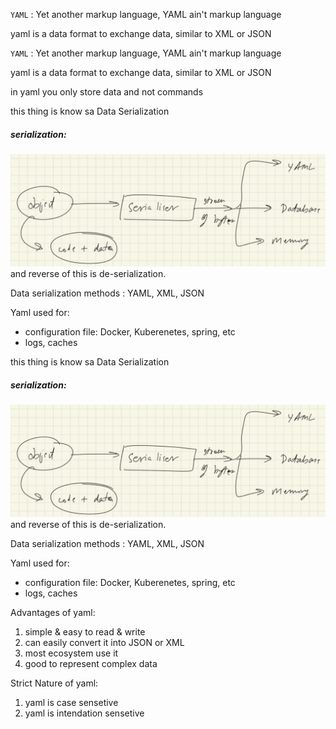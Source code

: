 `YAML` : Yet another markup language, YAML ain't markup language  

yaml is a data format to exchange data, similar to XML or JSON  

`YAML` : Yet another markup language, YAML ain't markup language  

yaml is a data format to exchange data, similar to XML or JSON  

in yaml you only store data and not commands  

this thing is know sa Data Serialization  

##### serialization:  
![](../Z_Images/001.png)  
and reverse of this is de-serialization.  

Data serialization methods : YAML, XML, JSON  

Yaml used for:  
- configuration file: Docker, Kuberenetes, spring, etc  
- logs, caches

this thing is know sa Data Serialization  

##### serialization:  
![](../Z_Images/001.png)  
and reverse of this is de-serialization.  

Data serialization methods : YAML, XML, JSON  

Yaml used for:  
- configuration file: Docker, Kuberenetes, spring, etc  
- logs, caches  


Advantages of yaml:  
1. simple & easy to read & write  
2. can easily convert it into JSON or XML  
3. most ecosystem use it  
4. good to represent complex data  


Strict Nature of yaml:  
1. yaml is case sensetive  
2. yaml is intendation sensetive  

